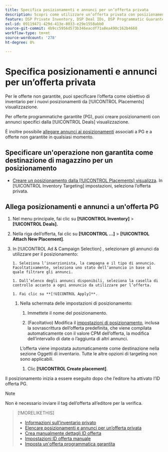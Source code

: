 ```yaml
---
title: Specifica posizionamenti e annunci per un’offerta privata
description: Scopri come utilizzare un’offerta privata con posizionamenti e annunci aggiuntivi.
feature: DSP Private Inventory, DSP Deal IDs, DSP Programmatic Guaranteed Deals
exl-id: 09119471-429d-413e-8033-e29e1558abb0
source-git-commit: 4b9cc5956d573b346eacdf71a8ea490c162b4660
workflow-type: tm+mt
source-wordcount: '278'
ht-degree: 0%

---
```


# Specifica posizionamenti e annunci per un’offerta privata

Per le offerte non garantite, puoi specificare l’offerta come obiettivo di inventario per i nuovi posizionamenti da [!UICONTROL Placements] visualizzazione.

Per offerte programmatiche garantite (PG), puoi creare posizionamenti con annunci specifici dalla [!UICONTROL Deals] visualizzazione.

È inoltre possibile [allegare annunci ai posizionamenti](/help/dsp/campaign-management/ads/ad-attach-to-placement.md) associati a PG e a offerte non garantite in qualsiasi momento.

## Specificare un&#39;operazione non garantita come destinazione di magazzino per un posizionamento

* [Creare un posizionamento dalla [!UICONTROL Placements] visualizza](/help/dsp/campaign-management/placements/placement-create.md). In [!UICONTROL Inventory Targeting] impostazioni, seleziona l’offerta privata.

## Allega posizionamenti e annunci a un&#39;offerta PG

1. Nel menu principale, fai clic su **[!UICONTROL Inventory]** > **[!UICONTROL Deals].**

1. Nella riga dell’offerta, fai clic su  **[!UICONTROL ...]** > **[!UICONTROL Attach New Placement]**.

1. In [!UICONTROL Ad & Campaign Selection] , selezionare gli annunci da utilizzare per il posizionamento:

       1. Seleziona l’inserzionista, la campagna e il tipo di annuncio. Facoltativamente, seleziona uno stato dell’annuncio in base al quale filtrare gli annunci.
       
       1. Dall’elenco degli annunci disponibili, seleziona la casella di controllo accanto a ogni annuncio da utilizzare per l’offerta.
       
       1. Fai clic su **[!UICONTROL Apply]**.
   
   1. Nella schermata delle impostazioni di posizionamento:

      1. Immettete il nome del posizionamento.

      1. (Facoltativo) Modifica il [impostazioni di posizionamento](/help/dsp/campaign-management/placements/placement-settings.md), inclusa la sovrascrittura dell’offerta predefinita, che viene compilata automaticamente con il valore CPM dell’offerta, la modifica dell’intervallo di date o l’aggiunta di altri annunci.

      L’offerta viene impostata automaticamente come destinazione nella sezione Oggetti di inventario. Tutte le altre opzioni di targeting non sono applicabili.

      1. Clic **[!UICONTROL Create placement]**.

Il posizionamento inizia a essere eseguito dopo che l’editore ha attivato l’ID offerta PG.

>[!NOTE]
>
> Non è necessario inviare il tag dell’offerta all’editore per la verifica.

>[!MORELIKETHIS]
>
>* [Informazioni sull’inventario privato](private-inventory-about.md)
>* [Elencare posizionamenti e annunci per un’offerta privata](/help/dsp/inventory/private-deal-view-placements.md)
>* [Crea manualmente dettagli ID offerta](deal-id-create.md)
>* [Impostazioni ID offerta manuale](deal-id-settings.md)
>* [Imposta un&#39;offerta programmatica garantita](programmatic-guaranteed-set-up.md)
